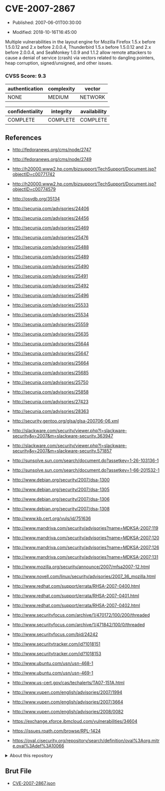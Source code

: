 # CVE-2007-2867

- Published: 2007-06-01T00:30:00

- Modified: 2018-10-16T16:45:00

Multiple vulnerabilities in the layout engine for Mozilla Firefox 1.5.x before 1.5.0.12 and 2.x before 2.0.0.4, Thunderbird 1.5.x before 1.5.0.12 and 2.x before 2.0.0.4, and SeaMonkey 1.0.9 and 1.1.2 allow remote attackers to cause a denial of service (crash) via vectors related to dangling pointers, heap corruption, signed/unsigned, and other issues.

### CVSS Score: **9.3**

| authentication | complexity | vector |
| --- | --- | --- |
| NONE | MEDIUM | NETWORK |

| confidentiality | integrity | availability |
| --- | --- | --- |
| COMPLETE | COMPLETE | COMPLETE |

## References

* http://fedoranews.org/cms/node/2747

* http://fedoranews.org/cms/node/2749

* http://h20000.www2.hp.com/bizsupport/TechSupport/Document.jsp?objectID=c00771742

* http://h20000.www2.hp.com/bizsupport/TechSupport/Document.jsp?objectID=c00774579

* http://osvdb.org/35134

* http://secunia.com/advisories/24406

* http://secunia.com/advisories/24456

* http://secunia.com/advisories/25469

* http://secunia.com/advisories/25476

* http://secunia.com/advisories/25488

* http://secunia.com/advisories/25489

* http://secunia.com/advisories/25490

* http://secunia.com/advisories/25491

* http://secunia.com/advisories/25492

* http://secunia.com/advisories/25496

* http://secunia.com/advisories/25533

* http://secunia.com/advisories/25534

* http://secunia.com/advisories/25559

* http://secunia.com/advisories/25635

* http://secunia.com/advisories/25644

* http://secunia.com/advisories/25647

* http://secunia.com/advisories/25664

* http://secunia.com/advisories/25685

* http://secunia.com/advisories/25750

* http://secunia.com/advisories/25858

* http://secunia.com/advisories/27423

* http://secunia.com/advisories/28363

* http://security.gentoo.org/glsa/glsa-200706-06.xml

* http://slackware.com/security/viewer.php?l=slackware-security&y=2007&m=slackware-security.363947

* http://slackware.com/security/viewer.php?l=slackware-security&y=2007&m=slackware-security.571857

* http://sunsolve.sun.com/search/document.do?assetkey=1-26-103136-1

* http://sunsolve.sun.com/search/document.do?assetkey=1-66-201532-1

* http://www.debian.org/security/2007/dsa-1300

* http://www.debian.org/security/2007/dsa-1305

* http://www.debian.org/security/2007/dsa-1306

* http://www.debian.org/security/2007/dsa-1308

* http://www.kb.cert.org/vuls/id/751636

* http://www.mandriva.com/security/advisories?name=MDKSA-2007:119

* http://www.mandriva.com/security/advisories?name=MDKSA-2007:120

* http://www.mandriva.com/security/advisories?name=MDKSA-2007:126

* http://www.mandriva.com/security/advisories?name=MDKSA-2007:131

* http://www.mozilla.org/security/announce/2007/mfsa2007-12.html

* http://www.novell.com/linux/security/advisories/2007_36_mozilla.html

* http://www.redhat.com/support/errata/RHSA-2007-0400.html

* http://www.redhat.com/support/errata/RHSA-2007-0401.html

* http://www.redhat.com/support/errata/RHSA-2007-0402.html

* http://www.securityfocus.com/archive/1/470172/100/200/threaded

* http://www.securityfocus.com/archive/1/471842/100/0/threaded

* http://www.securityfocus.com/bid/24242

* http://www.securitytracker.com/id?1018151

* http://www.securitytracker.com/id?1018153

* http://www.ubuntu.com/usn/usn-468-1

* http://www.ubuntu.com/usn/usn-469-1

* http://www.us-cert.gov/cas/techalerts/TA07-151A.html

* http://www.vupen.com/english/advisories/2007/1994

* http://www.vupen.com/english/advisories/2007/3664

* http://www.vupen.com/english/advisories/2008/0082

* https://exchange.xforce.ibmcloud.com/vulnerabilities/34604

* https://issues.rpath.com/browse/RPL-1424

* https://oval.cisecurity.org/repository/search/definition/oval%3Aorg.mitre.oval%3Adef%3A10066

<details>
<summary>About this repository</summary> 

  This repository is part of the project [Live Hack CVE](https://github.com/Live-Hack-CVE). Main website can be found [www.live-hack.org](https://www.live-hack.org) 
  
  Made by [Sn0wAlice](https://github.com/Sn0wAlice) for the people that care about security and need to have a feed of the latest CVEs. Hope you enjoy it, don't forget to star the repo and follow me on [Twitter](https://twitter.com/Sn0wAlice) and [Github](https://github.com/Sn0wAlice). And that is my [personnal website](https://www.alice-snow.me/)

  - [Home Page](https://github.com/Live-Hack-CVE)
  - [Framework](https://github.com/Live-Hack-CVE/cve-framework)
  - [CVE database](https://github.com/Live-Hack-CVE/full_database)
  - [Changelog](https://github.com/Live-Hack-CVE/Changelog)
</details>

## Brut File

* [CVE-2007-2867.json](https://raw.githubusercontent.com/Live-Hack-CVE/full_database/main/cves/2007/CVE-2007-2867.json)


